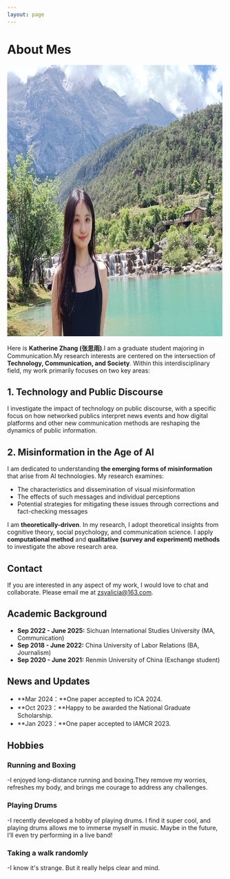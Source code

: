 ```yaml
---
layout: page
---
```


# About Mes

<img src="images/caihanlin.jpg" class="floatpic" width="500" height="630">

Here is **Katherine Zhang (张思雨)**.I am a graduate student majoring in Communication.My research interests are centered on the intersection of **Technology, Communication, and Society**. Within this interdisciplinary field, my work primarily focuses on two key areas:

## 1. Technology and Public Discourse

I investigate the impact of technology on public discourse, with a specific focus on how networked publics interpret news events and how digital platforms and other new communication methods are reshaping the dynamics of public information.

## 2. Misinformation in the Age of AI

I am dedicated to understanding **the emerging forms of misinformation** that arise from AI technologies. My research examines:
- The characteristics and dissemination of visual misinformation
- The effects of such messages and individual perceptions
- Potential strategies for mitigating these issues through corrections and fact-checking messages

I am **theoretically-driven**. In my research, I adopt theoretical insights from cognitive theory, social psychology, and communication science. I apply **computational method** and **qualitative (survey and experiment) methods** to investigate the above research area.

## Contact

If you are interested in any aspect of my work, I would love to chat and collaborate. Please email me at [zsyalicia@163.com](mailto:zsyalicia@163.com).


## Academic Background

- **Sep 2022 - June 2025:** Sichuan International Studies University (MA, Communication)
- **Sep 2018 - June 2022:** China University of Labor Relations (BA, Journalism)
- **Sep 2020 - June 2021:** Renmin University of China (Exchange student)



## News and Updates

- **Mar 2024：**One paper accepted to ICA 2024.
- **Oct 2023：**Happy to be awarded the National Graduate Scholarship.
- **Jan 2023：**One paper accepted to IAMCR 2023.


## Hobbies

### Running and Boxing

-I enjoyed long-distance running and boxing.They remove my worries, refreshes my body, and brings me courage to address any challenges.

### Playing Drums

-I recently developed a hobby of playing drums. I find it super cool, and playing drums allows me to immerse myself in music. Maybe in the future, I’ll even try performing in a live band!

### Taking a walk randomly
-I know it's strange. But it really helps clear and mind.
